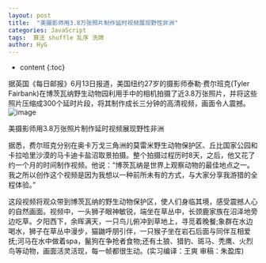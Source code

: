 ```yaml
---
layout: post
title:  "美摄影师用3.8万张照片制作延时视频展现野性非洲"
categories: JavaScript
tags:  算法 shuffle 乱序 洗牌
author: HyG
---
```


* content
{:toc}

据英国《每日邮报》6月13日报道，美国纽约27岁的摄影师泰勒·费尔班克(Tyler Fairbank)在博茨瓦纳野生动物园利用手中的相机拍摄了近3.8万张照片，并将这些照片压缩成300个延时片段，将其制作成长三分钟的高清视频，画面令人震撼。
![image](https://github.com/lanhua123/lanhua123.github.io/raw/master/5.jpg)

美摄影师用3.8万张照片制作延时视频展现野性非洲

据悉，费尔班克分别在奥卡万戈三角洲的莫雷米野生动物保护区、丘比国家公园和卡拉哈里沙漠的马卡迪卡盐沼取景拍摄。整个拍摄过程历时8天，之后，他又花了约一个月的时间制作视频。他说：“博茨瓦纳是世界上观察动物的最佳地点之一。我之所以创作这个视频是因为我想以一种前所未有的方式，与大家分享我游猎的全程体验。”

这段视频将观众带到博茨瓦纳的野生动物保护区，使人们身临其境，感受震撼人心的自然画面。视频中，一头狮子眼神敏锐，端坐在草丛中，长颈鹿家族在沼泽地旁边吃草。夕阳西下，余晖满天，一只鸟儿俯冲到草地上，寻觅着晚餐;象群在水边喝水，狮子在草丛中漫步，猫鼬呼朋引伴，一只猴子坐在岩石后面与同伴互相爱抚;河马在水中做着spa，鬣狗在争抢者食物;还有土狼、猎豹、斑马、秃鹰、火烈鸟等动物，画面活灵活现，每一帧都很生动。(实习编译：王爽 审稿：朱盈库)


